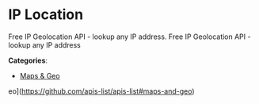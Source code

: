 # IP Location


Free IP Geolocation API - lookup any IP address. Free IP Geolocation API - lookup any IP address



**Categories**:
- [Maps & Geo](https://github.com/apis-list/apis-list#maps-and-geo)



eo](https://github.com/apis-list/apis-list#maps-and-geo)





